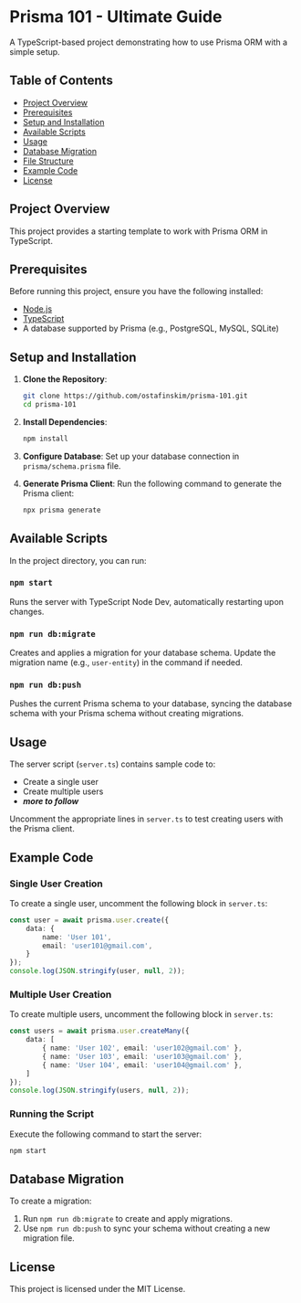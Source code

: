 # Prisma 101 - Ultimate Guide

A TypeScript-based project demonstrating how to use Prisma ORM with a simple setup.

## Table of Contents

- [Project Overview](#project-overview)
- [Prerequisites](#prerequisites)
- [Setup and Installation](#setup-and-installation)
- [Available Scripts](#available-scripts)
- [Usage](#usage)
- [Database Migration](#database-migration)
- [File Structure](#file-structure)
- [Example Code](#example-code)
- [License](#license)

## Project Overview

This project provides a starting template to work with Prisma ORM in TypeScript.

## Prerequisites

Before running this project, ensure you have the following installed:

- [Node.js](https://nodejs.org/)
- [TypeScript](https://www.typescriptlang.org/)
- A database supported by Prisma (e.g., PostgreSQL, MySQL, SQLite)

## Setup and Installation

1. **Clone the Repository**:
   ```bash
   git clone https://github.com/ostafinskim/prisma-101.git
   cd prisma-101
   ```

2. **Install Dependencies**:
   ```bash
   npm install
   ```

3. **Configure Database**:
   Set up your database connection in `prisma/schema.prisma` file.

4. **Generate Prisma Client**:
   Run the following command to generate the Prisma client:
   ```bash
   npx prisma generate
   ```

## Available Scripts

In the project directory, you can run:

### `npm start`

Runs the server with TypeScript Node Dev, automatically restarting upon changes.

### `npm run db:migrate`

Creates and applies a migration for your database schema. Update the migration name (e.g., `user-entity`) in the command if needed.

### `npm run db:push`

Pushes the current Prisma schema to your database, syncing the database schema with your Prisma schema without creating migrations.

## Usage

The server script (`server.ts`) contains sample code to:

- Create a single user
- Create multiple users
- ***more to follow***

Uncomment the appropriate lines in `server.ts` to test creating users with the Prisma client.

## Example Code

### Single User Creation

To create a single user, uncomment the following block in `server.ts`:

```typescript
const user = await prisma.user.create({
    data: {
        name: 'User 101',
        email: 'user101@gmail.com',
    }
});
console.log(JSON.stringify(user, null, 2));
```

### Multiple User Creation

To create multiple users, uncomment the following block in `server.ts`:

```typescript
const users = await prisma.user.createMany({
    data: [
        { name: 'User 102', email: 'user102@gmail.com' },
        { name: 'User 103', email: 'user103@gmail.com' },
        { name: 'User 104', email: 'user104@gmail.com' },
    ]
});
console.log(JSON.stringify(users, null, 2));
```

### Running the Script

Execute the following command to start the server:

```bash
npm start
```

## Database Migration

To create a migration:

1. Run `npm run db:migrate` to create and apply migrations.
2. Use `npm run db:push` to sync your schema without creating a new migration file.

## License

This project is licensed under the MIT License.
